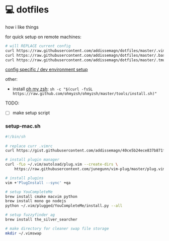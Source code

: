 # 💻 dotfiles
how i like things

for quick setup on remote machines:
```sh
# will REPLACE current config
curl https://raw.githubusercontent.com/addissemagn/dotfiles/master/.vimrc --output ~/.vimrc
curl https://raw.githubusercontent.com/addissemagn/dotfiles/master/.bashrc --output ~/.bashrc
curl https://raw.githubusercontent.com/addissemagn/dotfiles/master/.tmux.conf --output ~/.tmux.conf
```

[config specific / dev environment setup](https://gist.github.com/addissemagn/db3aee841b374199ada608ea0b188479)

other: 
* install [oh my zsh](https://ohmyz.sh/): `sh -c "$(curl -fsSL https://raw.github.com/ohmyzsh/ohmyzsh/master/tools/install.sh)" `

TODO:
- [ ] make setup script


### setup-mac.sh
```bash
#!/bin/sh
    
# replace curr .vimrc
curl https://gist.githubusercontent.com/addissemagn/40ce5b24ece837b871f3e10b5adbdc73/raw/.vimrc > ~/.vimrc

# install plugin manager
curl -fLo ~/.vim/autoload/plug.vim --create-dirs \
    https://raw.githubusercontent.com/junegunn/vim-plug/master/plug.vim

# install plugins
vim +'PlugInstall --sync' +qa

# setup YouCompleteMe
brew install cmake macvim python
brew install mono go nodejs
python ~/.vim/plugged/YouCompleteMe/install.py --all

# setup fuzzyfinder ag
brew install the_silver_searcher

# make directory for cleaner swap file storage
mkdir ~/.vimswap
```
